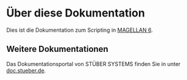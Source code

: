 # Über diese Dokumentation

Dies ist die Dokumentation zum Scripting in [MAGELLAN 6](https://magellan.stueber.de).

## Weitere Dokumentationen

Das Dokumentationsportal von STÜBER SYSTEMS finden Sie in unter [doc.stueber.de](http://doc.stueber.de).
